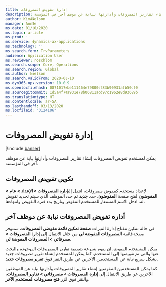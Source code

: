 ```yaml
---
title: إدارة تفويض المصروفات
description: يمكن لمستخدم تفويض المصروفات إنشاء تقارير المصروفات وأدارتها نيابة عن موظف آخر في المؤسسة.
author: KimANelson
manager: AnnBe
ms.date: 01/10/2020
ms.topic: article
ms.prod: ''
ms.service: dynamics-ax-applications
ms.technology: ''
ms.search.form: TrvParameters
audience: Application User
ms.reviewer: roschlom
ms.search.scope: Core, Operations
ms.search.region: Global
ms.author: knelson
ms.search.validFrom: 2020-01-10
ms.dyn365.ops.version: 10.0.9
ms.openlocfilehash: 0871017ebe111464e79800ef83b90931afb50df0
ms.sourcegitcommit: 1d5a4f70a931e78b06811add97c1962e8d93689b
ms.translationtype: HT
ms.contentlocale: ar-SA
ms.lasthandoff: 03/13/2020
ms.locfileid: "3124106"
---
```

# <a name="manage-expense-delegation"></a>إدارة تفويض المصروفات

[!include [banner](../includes/banner.md)]

يمكن لمستخدم تفويض المصروفات إنشاء تقارير المصروفات وأدارتها نيابة عن موظف آخر في المؤسسة.

## <a name="configuring-expense-delegation"></a>تكوين تفويض المصروفات

لإعداد مستخدم كمفوض مصروفات، انتقل إلى**إداره المصروفات > الإعداد > عام > المفوضون** لفتح صفحة **المفوضون**. حدد **جديد** ثم حدد الموظف الذي سيتم تحديد تفويض له. ادخل الاسم المستعار للمستخدم المفوض وتاريخ بدء فتره التفويض وانتهاءها.

## <a name="managing-expense-delegation-on-behalf-of-another-employee"></a>أداره تفويض المصروفات نيابة عن موظف آخر

في حاله تمكين مفتاح إدارة الميزات **صفحة تمكين قائمة مفوضي المصروفات**، ستتوفر صفحة قائمة **المصروفات المفوضة لي** من خلال الانتقال إلى **إدارة المصروفات > مصرفاتي > المصروفات المفوضة لي**.

يمكن للمستخدم المفوض ان يقوم بسرعة بتصفية تقارير المصروفات الموجودة والبحث عنها والتي تم تفويضها إلى المستخدم. كما يمكن للمستخدم إنشاء تقرير مصروفات جديد بشكل سريع نيابة عن المستخدمين الآخرين عن طريق النقر فوق **تقرير مصروفات جديد**.

كما يمكن للمستخدمين المفوضين إنشاء تقارير المصروفات وأدارتها نيابة عن الموظفين الآخرين عن طريق الانتقال إلى **إدارة المصروفات > مصروفاتي > تقارير المصروفات**، والنقر فوق الزر **فتح مصروفات المستخدم الآخر**.
